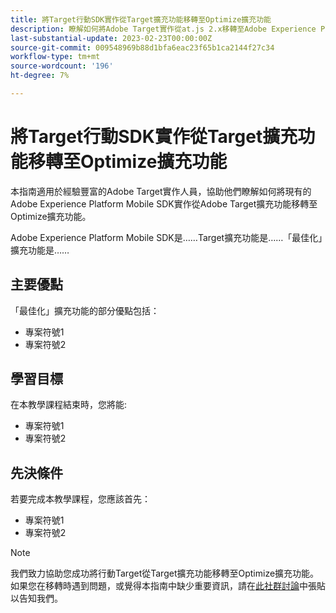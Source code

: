 ```yaml
---
title: 將Target行動SDK實作從Target擴充功能移轉至Optimize擴充功能
description: 瞭解如何將Adobe Target實作從at.js 2.x移轉至Adobe Experience Platform Web SDK。 主題包括載入JavaScript程式庫、傳送引數、轉譯活動以及其他值得注意的圖說文字。
last-substantial-update: 2023-02-23T00:00:00Z
source-git-commit: 009548969b88d1bfa6eac23f65b1ca2144f27c34
workflow-type: tm+mt
source-wordcount: '196'
ht-degree: 7%

---
```


# 將Target行動SDK實作從Target擴充功能移轉至Optimize擴充功能

本指南適用於經驗豐富的Adobe Target實作人員，協助他們瞭解如何將現有的Adobe Experience Platform Mobile SDK實作從Adobe Target擴充功能移轉至Optimize擴充功能。

Adobe Experience Platform Mobile SDK是……Target擴充功能是……「最佳化」擴充功能是……

## 主要優點

「最佳化」擴充功能的部分優點包括：

* 專案符號1
* 專案符號2

## 學習目標

在本教學課程結束時，您將能:

* 專案符號1
* 專案符號2


## 先決條件

若要完成本教學課程，您應該首先：

* 專案符號1
* 專案符號2


>[!NOTE]
>
>我們致力協助您成功將行動Target從Target擴充功能移轉至Optimize擴充功能。 如果您在移轉時遇到問題，或覺得本指南中缺少重要資訊，請在[此社群討論](https://experienceleaguecommunities.adobe.com/t5/adobe-experience-platform-data/tutorial-discussion-migrate-target-from-at-js-to-web-sdk/m-p/575587#M463)中張貼以告知我們。
